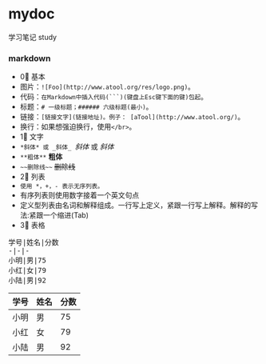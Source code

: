 # mydoc
学习笔记 study

### markdown
* 0⃣️ 基本
* 图片：`![Foo](http://www.atool.org/res/logo.png)`。
* 代码：`在Markdown中插入代码(```)(键盘上Esc键下面的键)包起`。
* 标题：`# 一级标题；###### 六级标题(最小)`。
* 链接：`[链接文字](链接地址)。例子： [aTool](http://www.atool.org/)`。
* 换行：如果想强迫换行，使用`</br>`。
* 1⃣️ 文字
* `*斜体* 或 _斜体_ `*斜体* 或 _斜体_
* `**粗体**` **粗体**
* `~~删除线~~` ~~删除线~~
* 2⃣️ 列表
* `使用 *，+，- 表示无序列表。` 
* 有序列表则使用数字接着一个英文句点
* 定义型列表由名词和解释组成。一行写上定义，紧跟一行写上解释。解释的写法:紧跟一个缩进(Tab)
* 3⃣️ 表格
<pre>
学号|姓名|分数  
-|-|-  
小明|男|75    
小红|女|79    
小陆|男|92
</pre>   
学号|姓名|分数
-|-|-
小明|男|75
小红|女|79
小陆|男|92


